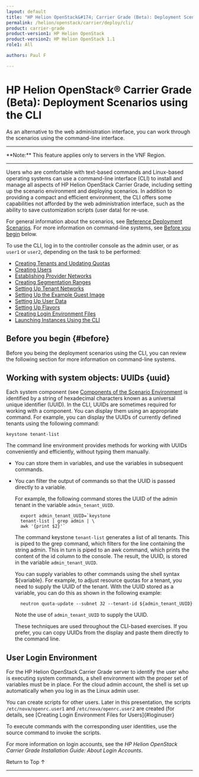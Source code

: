 ```yaml
---
layout: default
title: "HP Helion OpenStack&#174; Carrier Grade (Beta): Deployment Scenarios using the CLI"
permalink: /helion/openstack/carrier/deploy/cli/
product: carrier-grade
product-version1: HP Helion OpenStack
product-version2: HP Helion OpenStack 1.1
role1: All

authors: Paul F

---
```

<!--UNDER REVISION-->

<script>

function PageRefresh {
onLoad="window.refresh"
}

PageRefresh();

</script>

<!-- <p style="font-size: small;"> <a href="/helion/openstack/1.1/3rd-party-license-agreements/">&#9664; PREV</a> | <a href="/helion/openstack/1.1/">&#9650; UP</a> | NEXT &#9654; </p> -->

# HP Helion OpenStack&#174; Carrier Grade (Beta): Deployment Scenarios using the CLI

As an alternative to the web administration interface, you can work through the scenarios using the command-line interface.

<hr>
**Note:** This feature applies only to servers in the VNF Region.
<hr>

Users who are comfortable with text-based commands and Linux-based operating systems can use a command-line interface (CLI) to install and manage all aspects of HP Helion OpenStack Carrier Grade, including setting up the scenario environment and deploying scenarios. In addition to providing a compact and efficient environment, the CLI offers some capabilities not afforded by the web administration interface, such as the ability to save customization scripts (user data) for re-use.

For general information about the scenarios, see [Reference Deployment Scenarios](/helion/openstack/carrier/deploy/). For more information on command-line systems, see [Before you begin](#before) below.

To use the CLI, log in to the controller console as the admin user, or as `user1` or `user2`, depending on the task to be performed:

* [Creating Tenants and Updating Quotas](/helion/openstack/carrier/deploy/cli/tenants/)
* [Creating Users](/helion/openstack/carrier/deploy/cli/users/)
* [Establishing Provider Networks](/helion/openstack/carrier/deploy/cli/provider/)
* [Creating Segmentation Ranges](/helion/openstack/carrier/deploy/cli/segment/)
* [Setting Up Tenant Networks](/helion/openstack/carrier/deploy/cli/tenant/)
* [Setting Up the Example Guest Image](/helion/openstack/carrier/deploy/cli/guest/)
* [Setting Up User Data](/helion/openstack/carrier/deploy/cli/data/)
* [Setting Up Flavors](/helion/openstack/carrier/deploy/cli/flavors/)
* [Creating Login Environment Files](/helion/openstack/carrier/deploy/cli/environ/)
* [Launching Instances Using the CLI](/helion/openstack/carrier/deploy/cli/launch/)

## Before you begin {#before}

Before you being the deployment scenarios using the CLI, you can review the following section for more information on command-line systems.

## Working with system objects: UUIDs {uuid}

Each system component (see [Components of the Scenario Environment](/helion/openstack/carrier/deploy/setting/components/) is identified by a string of hexadecimal characters known as a universal unique identifier (UUID). In the CLI, UUIDs are sometimes required for working with a component. You can display them using an appropriate command. For example, you can display the UUIDs of currently defined tenants using the following command:

	keystone tenant-list

The command line environment provides methods for working with UUIDs conveniently and efficiently, without typing them manually.

* You can store them in variables, and use the variables in subsequent commands.
* You can filter the output of commands so that the UUID is passed directly to a variable.

	For example, the following command stores the UUID of the admin tenant in the variable `admin_tenant_UUID`.

		export admin_tenant_UUID=`keystone
		tenant-list | grep admin | \
		awk '{print $2}'`

	The command keystone `tenant-list` generates a list of all tenants. This is piped to the grep command, which filters for the line containing the string admin. This in turn is piped to an awk command, which prints the content of the id column to the console. The result, the UUID, is stored in the variable `admin_tenant_UUID`.

	You can supply variables to other commands using the shell syntax ${variable}. For example, to adjust resource quotas for a tenant, you need to supply the UUID of the tenant. With the UUID stored as a variable, you can do this as shown in the following example:

		neutron quota-update --subnet 32 --tenant-id ${admin_tenant_UUID}

	Note the use of `admin_tenant_UUID` to supply the UUID. 

	These techniques are used throughout the CLI-based exercises. If you prefer, you can copy UUIDs from the display and paste them directly to the command line.

## User Login Environment

For the HP Helion OpenStack Carrier Grade server to identify the user who is executing system commands, a shell environment with the proper set of variables must be in place. For the cloud admin account, the shell is set up automatically when you log in as the Linux admin user.

You can create scripts for other users. Later in this presentation, the scripts `/etc/nova/openrc.user1` and `/etc/nova/openrc.user2` are created (for details, see [Creating Login Environment Files for Users]{#loginuser}

To execute commands with the corresponding user identities, use the
source command to invoke the scripts.

For more information on login accounts, see the *HP Helion OpenStack Carrier Grade Installation Guide: About Login Accounts*.








<a href="#top" style="padding:14px 0px 14px 0px; text-decoration: none;"> Return to Top &#8593; </a>
 
----